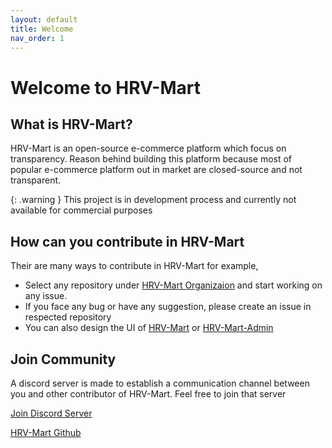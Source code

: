 ```yaml
---
layout: default
title: Welcome
nav_order: 1
---
```


# Welcome to HRV-Mart

## What is HRV-Mart?

HRV-Mart is an open-source e-commerce platform which focus on transparency.
Reason behind building this platform because most of popular e-commerce platform out in market are closed-source and not transparent.

{: .warning } This project is in development process and currently not available for commercial purposes

## How can you contribute in HRV-Mart

Their are many ways to contribute in HRV-Mart for example,

- Select any repository under [HRV-Mart Organizaion](https://github.com/HRV-Mart) and start working on any issue.
- If you face any bug or have any suggestion, please create an issue in respected repository
- You can also design the UI of [HRV-Mart](https://github.com/HRV-Mart/HRV-Mart) or [HRV-Mart-Admin](https://github.com/HRV-Mart-Admin)

## Join Community

A discord server is made to establish a communication channel between you and other contributor of HRV-Mart.
Feel free to join that server


[Join Discord Server](https://discord.gg/FrM3mrKg)

[HRV-Mart Github](https://github.com/HRV-Mart)
